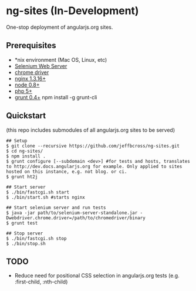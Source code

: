 # ng-sites (In-Development)
One-stop deployment of angularjs.org sites.

## Prerequisites

 * *nix environment (Mac OS, Linux, etc)
 * [Selenium Web Server](https://code.google.com/p/selenium/downloads/list)
 * [chrome driver](https://code.google.com/p/chromedriver/downloads/list)
 * [nginx 1.3.16+](http://nginx.org)
 * [node 0.8+](http://nodejs.org)
 * [php 5+](http://php.net/)
 * [grunt 0.4+](http://gruntjs.com) npm install -g grunt-cli

## Quickstart

(this repo includes submodules of all angularjs.org sites to be served)

    ## Setup
    $ git clone --recursive https://github.com/jeffbcross/ng-sites.git
    $ cd ng-sites/
    $ npm install .
    $ grunt configure [--subdomain <dev>] #for tests and hosts, translates to http://dev.docs.angularjs.org for example. Only applied to sites hosted on this instance, e.g. not blog. or ci.
    $ grunt ht2j

    ## Start server
    $ ./bin/fastcgi.sh start
    $ ./bin/start.sh #starts nginx
    
    ## Start selenium server and run tests
    $ java -jar path/to/selenium-server-standalone.jar -Dwebdriver.chrome.driver=/path/to/chromedriver/binary
    $ grunt test

    ## Stop server
    $ ./bin/fastcgi.sh stop
    $ ./bin/stop.sh

## TODO

  * Reduce need for positional CSS selection in angularjs.org tests (e.g. :first-child, :nth-child)
